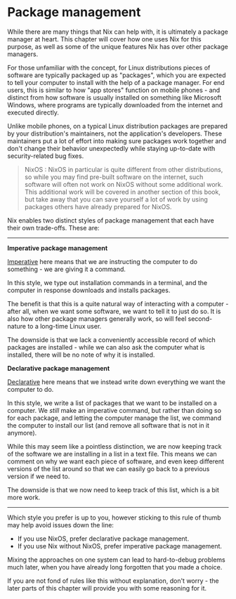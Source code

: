 # Package management

While there are many things that Nix can help with, it is ultimately a package manager at heart.
This chapter will cover how one uses Nix for this purpose, as well as some of the unique features Nix has over other package managers.

<!-- Maybe the following paragraphs should go into an earlier chapter, but I think the content should be covered -->
For those unfamiliar with the concept, for Linux distributions pieces of software are typically packaged up as "packages", which you are expected to tell your computer to install with the help of a package manager.
For end users, this is similar to how "app stores" function on mobile phones - and distinct from how software is usually installed on something like Microsoft Windows, where programs are typically downloaded from the internet and executed directly.

Unlike mobile phones, on a typical Linux distribution packages are prepared by your distribution's maintainers, not the application's developers.
These maintainers put a lot of effort into making sure packages work together and don't change their behavior unexpectedly while staying up-to-date with security-related bug fixes.

<!-- Are NixOS-specific topics in-scope? -->
> NixOS <!-- can we have a flake icon here?-->: NixOS in particular is quite different from other distributions, so while you may find pre-built software on the internet, such software will often not work on NixOS without some additional work.
> This additional work will be covered in another section of this book, but take away that you can save yourself a lot of work by using packages others have already prepared for NixOS.


<!-- Previous-chapter-paragraphs end -->

Nix enables two distinct styles of package management that each have their own trade-offs. These are:

<!-- Maybe this is too much detail for the prelude, but I think giving readers some context so that they know what they are getting into for the other parts is helpful. -->

---

**Imperative package management**

<!-- I think this is a nice bit of fluff for non-native English readers. -->
[Imperative][imperative-definition] here means that we are instructing the computer to do something - we are giving it a command.

In this style, we type out installation commands in a terminal, and the computer in response downloads and installs packages.

The benefit is that this is a quite natural way of interacting with a computer - after all, when we want some software, we want to tell it to just do so.
It is also how other package managers generally work, so will feel second-nature to a long-time Linux user.

The downside is that we lack a conveniently accessible record of which packages are installed - while we can also ask the computer what is installed, there will be no note of why it is installed.

**Declarative package management**

[Declarative][declarative-definition] here means that we instead write down everything we want the computer to do.

In this style, we write a list of packages that we want to be installed on a computer.
We *still* make an imperative command, but rather than doing so for each package, and letting the computer manage the list, we command the computer to install our list (and remove all software that is not in it anymore).

While this may seem like a pointless distinction, we are now keeping track of the software we are installing in a list in a text file.
This means we can comment on why we want each piece of software, and even keep different versions of the list around so that we can easily go back to a previous version if we need to.

The downside is that we now need to keep track of this list, which is a bit more work.

---

Which style you prefer is up to you, however sticking to this rule of thumb may help avoid issues down the line:

- If you use NixOS, prefer declarative package management.
- If you use Nix without NixOS, prefer imperative package management.

Mixing the approaches on one system can lead to hard-to-debug problems much later, when you have already long forgotten that you made a choice.

If you are not fond of rules like this without explanation, don't worry - the later parts of this chapter will provide you with some reasoning for it.

<!-- Sub-chapter links here, so that we have a good chance of the reader reading the caveats. -->

<!-- Can probably find a better online dictionary? Is linking to dictionary definitions even appropriate? -->
<!-- Got confirmation from an English major that, yes, this is probably a good resource to link to for someone learning English. I'll take that as gospel ;) -->
[imperative-definition]: https://www.merriam-webster.com/dictionary/imperative
[declarative-definition]: https://www.merriam-webster.com/dictionary/declarative
